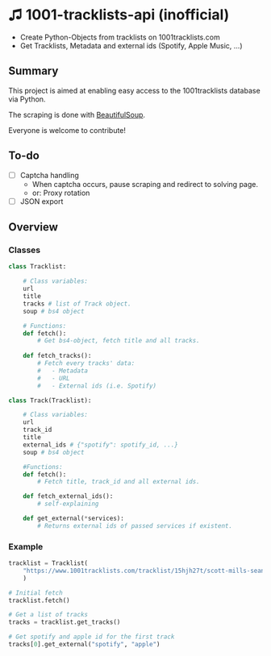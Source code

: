 # ♫ 1001-tracklists-api (inofficial)

- Create Python-Objects from tracklists on 1001tracklists.com
- Get Tracklists, Metadata and external ids (Spotify, Apple Music, ...)

## Summary

This project is aimed at enabling easy access to the 1001tracklists database via Python.

The scraping is done with [BeautifulSoup](https://pypi.org/project/beautifulsoup4/).

Everyone is welcome to contribute!

## To-do

- [ ] Captcha handling
    - When captcha occurs, pause scraping and redirect to solving page.
    - or: Proxy rotation
- [ ] JSON export

## Overview

### Classes
```python
class Tracklist:

    # Class variables:
    url
    title
    tracks # list of Track object.
    soup # bs4 object

    # Functions:
    def fetch():
        # Get bs4-object, fetch title and all tracks.
    
    def fetch_tracks():
        # Fetch every tracks' data:
        #   - Metadata
        #   - URL
        #   - External ids (i.e. Spotify)

class Track(Tracklist):

    # Class variables:
    url
    track_id
    title
    external_ids # {"spotify": spotify_id, ...}
    soup # bs4 object

    #Functions:
    def fetch():
        # Fetch title, track_id and all external ids.

    def fetch_external_ids():
        # self-explaining

    def get_external(*services):
        # Returns external ids of passed services if existent.
```

### Example

```python
tracklist = Tracklist(
    "https://www.1001tracklists.com/tracklist/15hjh27t/scott-mills-sean-paul-bbc-radio-1-2020-06-08.html"
    )

# Initial fetch
tracklist.fetch()

# Get a list of tracks
tracks = tracklist.get_tracks()

# Get spotify and apple id for the first track
tracks[0].get_external("spotify", "apple")
```
